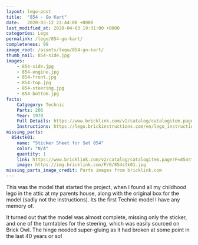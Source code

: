 ```yaml
---
layout: lego-post
title:  "854 - Go Kart"
date:   2020-03-12 22:44:00 +0000
last_modified_at: 2020-04-03 19:31:00 +0000
categories: Lego
permalink: /lego/854-go-kart/
completeness: 99
image_root: /assets/lego/854-go-kart/
thumb_nail: 854-side.jpg
images:
    - 854-side.jpg
    - 854-engine.jpg
    - 854-front.jpg
    - 854-top.jpg
    - 854-steering.jpg
    - 854-bottom.jpg
facts:
    Catgegory: Technic
    Parts: 206
    Year: 1978
    Full Details: https://www.bricklink.com/v2/catalog/catalogitem.page?S=854-1#T=S&O={%22iconly%22:0}
    Instructions: https://lego.brickinstructions.com/en/lego_instructions/set/854/GoKart
missing_parts:
  854stk01:
    name: "Sticker Sheet for Set 854"
    color: "N/A"
    quantity: 1
    link: https://www.bricklink.com/v2/catalog/catalogitem.page?P=854stk01&idColor=0
    image: https://img.bricklink.com/P/0/854stk01.jpg
missing_parts_image_credit: Parts images from bricklink.com
---
```


This was the model that started the project, when I found all my childhood lego in the attic at my parents house, along with the original box for the model (sadly not the instructions). Its the first Technic model I have any memory of.

It turned out that the model was almost complete, missing only the sticker, and one of the turntables for the steering, which was easily sourced on Brick Owl. The hinge needed super-gluing as it had broken at some point in the last 40 years or so!

